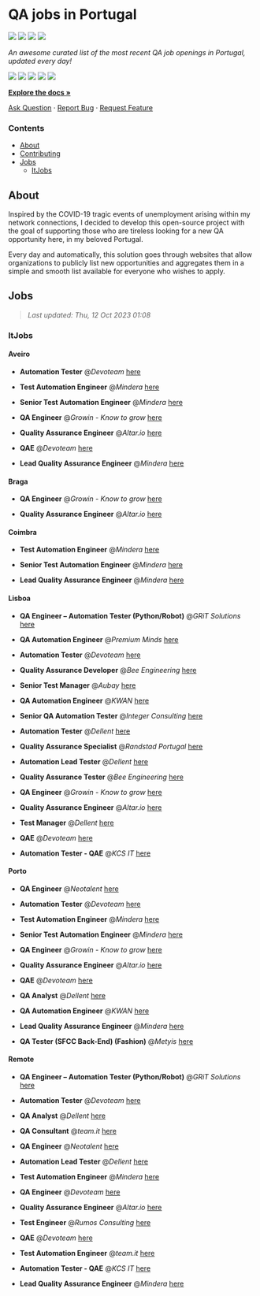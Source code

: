 QA jobs in Portugal
========================

![](https://img.shields.io/static/v1?label=%F0%9F%8C%9F&message=If%20Useful&color=BC4E99)
[![](https://img.shields.io/github/stars/sergiomartins8/qa-jobs-in-portugal)](https://github.com/sergiomartins8/qa-jobs-in-portugal/stargazers)
[![](https://img.shields.io/github/forks/sergiomartins8/qa-jobs-in-portugal)](https://github.com/sergiomartins8/qa-jobs-in-portugal/network/members)
[![](https://img.shields.io/badge/-sergiomartins8-blue?logo=Linkedin&logoColor=white)](https://www.linkedin.com/in/sergiomartins8/)

_An awesome curated list of the most recent QA job openings in Portugal, updated every day!_

[![](https://img.shields.io/github/v/release/sergiomartins8/qa-jobs-in-portugal)](https://github.com/sergiomartins8/qa-jobs-in-portugal/releases)
[![](https://github.com/sergiomartins8/qa-jobs-in-portugal/workflows/release/badge.svg)](https://github.com/sergiomartins8/qa-jobs-in-portugal/actions?query=workflow%3Arelease)
[![](https://img.shields.io/github/issues/sergiomartins8/qa-jobs-in-portugal)](https://github.com/sergiomartins8/qa-jobs-in-portugal/issues)
[![](https://img.shields.io/github/contributors/sergiomartins8/qa-jobs-in-portugal)](https://github.com/sergiomartins8/qa-jobs-in-portugal/graphs/contributors)
[![](https://img.shields.io/github/license/sergiomartins8/qa-jobs-in-portugal)](https://github.com/sergiomartins8/qa-jobs-in-portugal/blob/master/LICENSE)

**[Explore the docs »](https://github.com/sergiomartins8/qa-jobs-in-portugal/blob/master/docs/DOCUMENTATION.md)**

[Ask Question](https://github.com/sergiomartins8/qa-jobs-in-portugal/issues) 
·
[Report Bug](https://github.com/sergiomartins8/qa-jobs-in-portugal/issues)
·
[Request Feature](https://github.com/sergiomartins8/qa-jobs-in-portugal/issues)

### Contents
* [About](#about)
* [Contributing](https://github.com/sergiomartins8/qa-jobs-in-portugal/blob/master/docs/CONTRIBUTING.md)
* [Jobs](#jobs)
  * [ItJobs](#itjobs)

## About
Inspired by the COVID-19 tragic events of unemployment arising within my network connections, I decided to develop this open-source project with the goal of supporting those who are tireless looking for a new QA opportunity here, in my beloved Portugal.

Every day and automatically, this solution goes through websites that allow organizations to publicly list new opportunities and aggregates them in a simple and smooth list available for everyone who wishes to apply.

Jobs
---------

> _Last updated: Thu, 12 Oct 2023 01:08_

### ItJobs

#### Aveiro

- **Automation Tester** @_Devoteam_ [here](https://www.itjobs.pt/oferta/471325/automation-tester)


- **Test Automation Engineer** @_Mindera_ [here](https://www.itjobs.pt/oferta/471648/test-automation-engineer)


- **Senior Test Automation Engineer** @_Mindera_ [here](https://www.itjobs.pt/oferta/470182/senior-test-automation-engineer)


- **QA Engineer** @_Growin - Know to grow_ [here](https://www.itjobs.pt/oferta/470249/qa-engineer)


- **Quality Assurance Engineer** @_Altar.io_ [here](https://www.itjobs.pt/oferta/470982/quality-assurance-engineer)


- **QAE** @_Devoteam_ [here](https://www.itjobs.pt/oferta/471826/qae)


- **Lead Quality Assurance Engineer** @_Mindera_ [here](https://www.itjobs.pt/oferta/470180/lead-quality-assurance-engineer)

#### Braga

- **QA Engineer** @_Growin - Know to grow_ [here](https://www.itjobs.pt/oferta/470249/qa-engineer)


- **Quality Assurance Engineer** @_Altar.io_ [here](https://www.itjobs.pt/oferta/470982/quality-assurance-engineer)

#### Coimbra

- **Test Automation Engineer** @_Mindera_ [here](https://www.itjobs.pt/oferta/471648/test-automation-engineer)


- **Senior Test Automation Engineer** @_Mindera_ [here](https://www.itjobs.pt/oferta/470182/senior-test-automation-engineer)


- **Lead Quality Assurance Engineer** @_Mindera_ [here](https://www.itjobs.pt/oferta/470180/lead-quality-assurance-engineer)

#### Lisboa

- **QA Engineer – Automation Tester (Python/Robot)** @_GRiT Solutions_ [here](https://www.itjobs.pt/oferta/469526/qa-engineer-automation-tester-python-robot)


- **QA Automation Engineer** @_Premium Minds_ [here](https://www.itjobs.pt/oferta/469886/qa-automation-enginee)


- **Automation Tester** @_Devoteam_ [here](https://www.itjobs.pt/oferta/471325/automation-tester)


- **Quality Assurance Developer** @_Bee Engineering_ [here](https://www.itjobs.pt/oferta/470847/quality-assurance-developer)


- **Senior Test Manager** @_Aubay_ [here](https://www.itjobs.pt/oferta/470131/senior-test-manager)


- **QA Automation Engineer** @_KWAN_ [here](https://www.itjobs.pt/oferta/469614/qa-automation-engineer)


- **Senior QA Automation Tester** @_Integer Consulting_ [here](https://www.itjobs.pt/oferta/471739/senior-qa-automation-tester)


- **Automation Tester** @_Dellent_ [here](https://www.itjobs.pt/oferta/471552/automation-tester)


- **Quality Assurance Specialist** @_Randstad Portugal_ [here](https://www.itjobs.pt/oferta/471618/quality-assurance-specialist)


- **Automation Lead Tester** @_Dellent_ [here](https://www.itjobs.pt/oferta/469718/automation-lead-tester)


- **Quality Assurance Tester** @_Bee Engineering_ [here](https://www.itjobs.pt/oferta/471587/quality-assurance-tester)


- **QA Engineer** @_Growin - Know to grow_ [here](https://www.itjobs.pt/oferta/470249/qa-engineer)


- **Quality Assurance Engineer** @_Altar.io_ [here](https://www.itjobs.pt/oferta/470982/quality-assurance-engineer)


- **Test Manager** @_Dellent_ [here](https://www.itjobs.pt/oferta/470396/test-manager)


- **QAE** @_Devoteam_ [here](https://www.itjobs.pt/oferta/471826/qae)


- **Automation Tester - QAE** @_KCS IT_ [here](https://www.itjobs.pt/oferta/469953/automation-tester-qae)

#### Porto

- **QA Engineer** @_Neotalent_ [here](https://www.itjobs.pt/oferta/471319/qa-engineer)


- **Automation Tester** @_Devoteam_ [here](https://www.itjobs.pt/oferta/471325/automation-tester)


- **Test Automation Engineer** @_Mindera_ [here](https://www.itjobs.pt/oferta/471648/test-automation-engineer)


- **Senior Test Automation Engineer** @_Mindera_ [here](https://www.itjobs.pt/oferta/470182/senior-test-automation-engineer)


- **QA Engineer** @_Growin - Know to grow_ [here](https://www.itjobs.pt/oferta/470249/qa-engineer)


- **Quality Assurance Engineer** @_Altar.io_ [here](https://www.itjobs.pt/oferta/470982/quality-assurance-engineer)


- **QAE** @_Devoteam_ [here](https://www.itjobs.pt/oferta/471826/qae)


- **QA Analyst** @_Dellent_ [here](https://www.itjobs.pt/oferta/470329/qa-analyst)


- **QA Automation Engineer** @_KWAN_ [here](https://www.itjobs.pt/oferta/469614/qa-automation-engineer)


- **Lead Quality Assurance Engineer** @_Mindera_ [here](https://www.itjobs.pt/oferta/470180/lead-quality-assurance-engineer)


- **QA Tester (SFCC Back-End) (Fashion)** @_Metyis_ [here](https://www.itjobs.pt/oferta/470707/qa-tester-sfcc-back-end-fashion)

#### Remote

- **QA Engineer – Automation Tester (Python/Robot)** @_GRiT Solutions_ [here](https://www.itjobs.pt/oferta/469526/qa-engineer-automation-tester-python-robot)


- **Automation Tester** @_Devoteam_ [here](https://www.itjobs.pt/oferta/471325/automation-tester)


- **QA Analyst** @_Dellent_ [here](https://www.itjobs.pt/oferta/470329/qa-analyst)


- **QA Consultant** @_team.it_ [here](https://www.itjobs.pt/oferta/470202/qa-consultant)


- **QA Engineer** @_Neotalent_ [here](https://www.itjobs.pt/oferta/471319/qa-engineer)


- **Automation Lead Tester** @_Dellent_ [here](https://www.itjobs.pt/oferta/469718/automation-lead-tester)


- **Test Automation Engineer** @_Mindera_ [here](https://www.itjobs.pt/oferta/471648/test-automation-engineer)


- **QA Engineer** @_Devoteam_ [here](https://www.itjobs.pt/oferta/470885/qa-engineer)


- **Quality Assurance Engineer** @_Altar.io_ [here](https://www.itjobs.pt/oferta/470982/quality-assurance-engineer)


- **Test Engineer** @_Rumos Consulting_ [here](https://www.itjobs.pt/oferta/470129/test-engineer)


- **QAE** @_Devoteam_ [here](https://www.itjobs.pt/oferta/471826/qae)


- **Test Automation Engineer** @_team.it_ [here](https://www.itjobs.pt/oferta/470220/test-automation-engineer)


- **Automation Tester - QAE** @_KCS IT_ [here](https://www.itjobs.pt/oferta/469953/automation-tester-qae)


- **Lead Quality Assurance Engineer** @_Mindera_ [here](https://www.itjobs.pt/oferta/470180/lead-quality-assurance-engineer)


